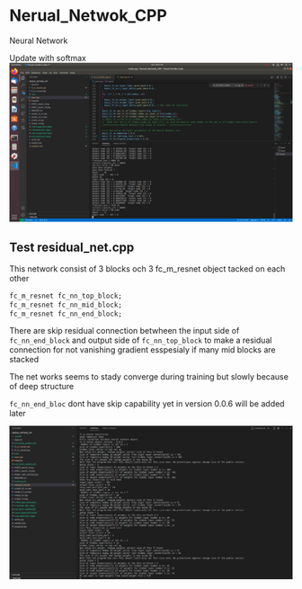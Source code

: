 # Nerual_Netwok_CPP
Neural Network

Update with softmax
![](MNIST_with_softmax.png)

## Test residual_net.cpp
This network consist of 3 blocks och 3 fc_m_resnet object tacked on each other

    fc_m_resnet fc_nn_top_block;
    fc_m_resnet fc_nn_mid_block;
    fc_m_resnet fc_nn_end_block;
    
 There are skip residual connection betwheen the input side of `fc_nn_end_block` and output side of `fc_nn_top_block` 
 to make a residual connection for not vanishing gradient esspesialy if many mid blocks are stacked 
 
 The net works seems to stady converge  during training but slowly because of deep structure
 
 `fc_nn_end_bloc` dont have skip capability yet in version 0.0.6 will be added later 

![](residual_net_7_layer_in_total_c.png)

